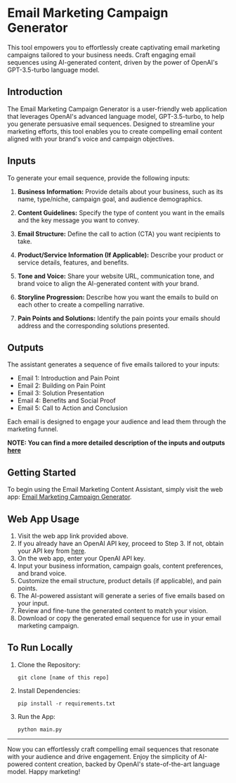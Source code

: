 # Email Marketing Campaign Generator

This tool empowers you to effortlessly create captivating email marketing campaigns tailored to your business needs. Craft engaging email sequences using AI-generated content, driven by the power of OpenAI's GPT-3.5-turbo language model.

## Introduction

The Email Marketing Campaign Generator is a user-friendly web application that leverages OpenAI's advanced language model, GPT-3.5-turbo, to help you generate persuasive email sequences. Designed to streamline your marketing efforts, this tool enables you to create compelling email content aligned with your brand's voice and campaign objectives.

## Inputs

To generate your email sequence, provide the following inputs:

1. **Business Information:** Provide details about your business, such as its name, type/niche, campaign goal, and audience demographics.

2. **Content Guidelines:** Specify the type of content you want in the emails and the key message you want to convey.

3. **Email Structure:** Define the call to action (CTA) you want recipients to take.

4. **Product/Service Information (If Applicable):** Describe your product or service details, features, and benefits.

5. **Tone and Voice:** Share your website URL, communication tone, and brand voice to align the AI-generated content with your brand.

6. **Storyline Progression:** Describe how you want the emails to build on each other to create a compelling narrative.

7. **Pain Points and Solutions:** Identify the pain points your emails should address and the corresponding solutions presented.

## Outputs

The assistant generates a sequence of five emails tailored to your inputs:

-   Email 1: Introduction and Pain Point
-   Email 2: Building on Pain Point
-   Email 3: Solution Presentation
-   Email 4: Benefits and Social Proof
-   Email 5: Call to Action and Conclusion

Each email is designed to engage your audience and lead them through the marketing funnel.

**NOTE: You can find a more detailed description of the inputs and outputs [here](docs/features.md)**

## Getting Started

To begin using the Email Marketing Content Assistant, simply visit the web app: [Email Marketing Campaign Generator](https://recommender-kvsn.onrender.com/).

## Web App Usage

1. Visit the web app link provided above.
2. If you already have an OpenAI API key, proceed to Step 3. If not, obtain your API key from [here](https://platform.openai.com/account/api-keys).
3. On the web app, enter your OpenAI API key.
4. Input your business information, campaign goals, content preferences, and brand voice.
5. Customize the email structure, product details (if applicable), and pain points.
6. The AI-powered assistant will generate a series of five emails based on your input.
7. Review and fine-tune the generated content to match your vision.
8. Download or copy the generated email sequence for use in your email marketing campaign.

## To Run Locally

1. Clone the Repository:
    ```
    git clone [name of this repo]
    ```
2. Install Dependencies:
    ```
    pip install -r requirements.txt
    ```
3. Run the App:
    ```
    python main.py
    ```

---

Now you can effortlessly craft compelling email sequences that resonate with your audience and drive engagement. Enjoy the simplicity of AI-powered content creation, backed by OpenAI's state-of-the-art language model. Happy marketing!
